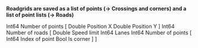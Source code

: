 **Roadgrids are saved as a list of points (-> Crossings and corners) and a list of point lists (-> Roads)**

Int64	Number of points
\[
  Double	Position X
  Double	Position Y
\]
Int64	Number of roads
\[
  Double  Speed limit
  Int64 Lanes
  Int64	Number of points
  \[
    Int64	Index of point
    Bool	Is corner
  \]
\]
